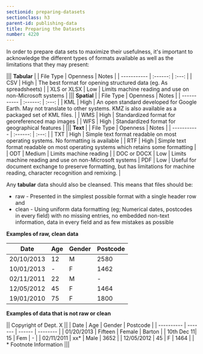 ```yaml
---
sectionid: preparing-datasets
sectionclass: h3
parent-id: publishing-data
title: Preparing the Datasets
number: 4220
---
```


In order to prepare data sets to maximize their usefulness, it's important to acknowledge the different types of formats available as well as the limitations that they may present:

||| **Tabular**                |
| File Type   | Openness | Notes |
| ----------- | :------: | :---: |
| CSV         | High     | The best format for opening structured data (eg. As spreadsheets) |
| XLS or XLSX | Low      | Limits machine reading and use on non-Microsoft systems |
||| **Spatial**                |
| File Type   | Openness | Notes |
| ----------- | :------: | :---: |
| KML         | High     | An open standard developed for Google Earth. May not translate to other systems. KMZ is also available as a packaged set of KML files. |
| WMS         | High     | Standardized format for georeferenced map images |
| WFS         | High     | Standardized format for geographical features |
||| **Text**                   |
| File Type   | Openness | Notes |
| ----------- | :------: | :---: |
| TXT         | High     | Simple text format readable on most operating systems. No formatting is available |
| RTF         | High     | Simple text format readable on most operating systems which retains some formatting |
| ODT         | Medium   | Limits machine reading |
| DOC or DOCX | Low      | Limits machine reading and use on non-Microsoft systems
| PDF         | Low      | Useful for document exchange to preserve formatting, but has limitations for machine reading, character recognition and remixing. |

Any **tabular** data should also be cleansed. This means that files should be:

  - raw - Presented in the simplest possible format with a single header row and
  - clean - Using uniform data formatting (eg; Numerical dates, postcodes in every field) with no missing entries, no embedded non-text information, data in every field and as few mistakes as possible

**Examples of raw, clean data**

| Date       | Age | Gender | Postcode |
| ---------- | --- | ------ | -------- |
| 20/10/2013 | 12  | M      | 2580     |
| 10/01/2013 | -   | F      | 1462     |
| 02/11/2011 | 22  | M      | -        |
| 12/05/2012 | 45  | F      | 1464     |
| 19/01/2010 | 75  | F      | 1800     |

**Examples of data that is not raw or clean**

|| Copyright of Dept. X ||
| Date       | Age     | Gender | Postcode |
| ---------- | ------- | ------ | -------- |
| 01/20/2013 | Fifteen | Female | Barton   |
| 10th Dec 11| 15      | Fem    | -        |
| 02/11/2011 | xx*     | Male   | 3652     |
| 12/05/2012 | 45      | F      | 1464     |
| * Footnote Information                |||
